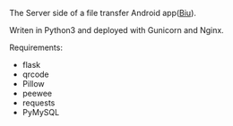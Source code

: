 The Server side of a file transfer Android app([Biu](https://github.com/YieldNull/Biu)).

Writen in Python3 and deployed with Gunicorn and Nginx.

Requirements:
- flask
- qrcode
- Pillow
- peewee
- requests
- PyMySQL